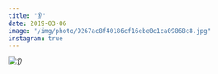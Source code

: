 ```yaml
---
title: "👂"
date: 2019-03-06
image: "/img/photo/9267ac8f40186cf16ebe0c1ca09868c8.jpg"
instagram: true
---
```


![👂](/img/photo/9267ac8f40186cf16ebe0c1ca09868c8.jpg)
